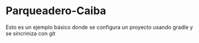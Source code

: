 # Parqueadero-Caiba

Esto es un ejemplo básico donde se configura un proyecto usando gradle y se sincriniza con git